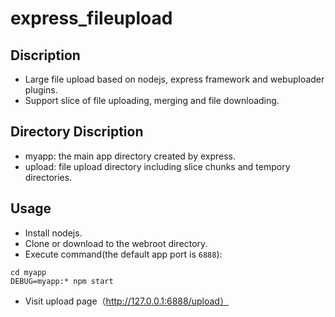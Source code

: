 # express_fileupload

## Discription
- Large file upload based on nodejs, express framework and webuploader plugins.
- Support slice of file uploading, merging and file downloading.

## Directory Discription

- myapp: the main app directory created by express.
- upload: file upload directory including slice chunks and tempory directories.

## Usage

- Install nodejs.
- Clone or download to the webroot directory.
- Execute command(the default app port is `6888`):

```
cd myapp
DEBUG=myapp:* npm start
```

- Visit upload page（http://127.0.0.1:6888/upload）
